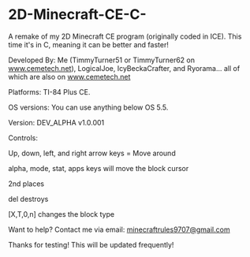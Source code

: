 # 2D-Minecraft-CE-C-
A remake of my 2D Minecraft CE program (originally coded in ICE). This time it's in C, meaning it can be better and faster!

Developed By: Me (TimmyTurner51 or TimmyTurner62 on www.cemetech.net), LogicalJoe, IcyBeckaCrafter, and Ryorama... all of which are also on www.cemetech.net

Platforms: TI-84 Plus CE.

OS versions: You can use anything below OS 5.5.

Version: DEV_ALPHA v1.0.001


Controls:

Up, down, left, and right arrow keys = Move around

alpha, mode, stat, apps keys will move the block cursor

2nd places

del destroys

[X,T,0,n] changes the block type



Want to help? Contact me via email: minecraftrules9707@gmail.com

Thanks for testing! This will be updated frequently!
